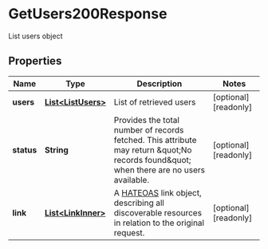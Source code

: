 

# GetUsers200Response

List users object

## Properties

| Name | Type | Description | Notes |
|------------ | ------------- | ------------- | -------------|
|**users** | [**List&lt;ListUsers&gt;**](ListUsers.md) | List of retrieved users |  [optional] [readonly] |
|**status** | **String** | Provides the total number of records fetched. This attribute may return \&quot;No records found\&quot; when there are no users available. |  [optional] [readonly] |
|**link** | [**List&lt;LinkInner&gt;**](LinkInner.md) | A [HATEOAS](https://en.wikipedia.org/wiki/HATEOAS) link object, describing all discoverable resources in relation to the original request. |  [optional] [readonly] |



